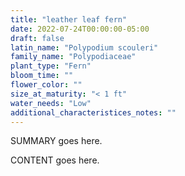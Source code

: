 ```yaml
---
title: "leather leaf fern"
date: 2022-07-24T00:00:00-05:00
draft: false
latin_name: "Polypodium scouleri"
family_name: "Polypodiaceae"
plant_type: "Fern"
bloom_time: ""
flower_color: ""
size_at_maturity: "< 1 ft"
water_needs: "Low"
additional_characteristices_notes: ""
---
```


SUMMARY goes here.

<!--more-->

CONTENT goes here.